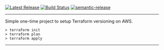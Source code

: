 [![Latest Release](https://badgen.net/github/release/silver-path/terraform-state)](https://github.com/silver-path/terraform-state/releases) [![Build Status](https://travis-ci.org/silver-path/terraform-state.svg?branch=master)](https://travis-ci.org/silver-path/terraform-state) [![semantic-release](https://img.shields.io/badge/%20%20%F0%9F%93%A6%F0%9F%9A%80-semantic--release-e10079.svg?style=flat)](https://github.com/semantic-release/semantic-release)

*****

Simple one-time project to setup Terraform versioning on AWS.
```
> terraform init
> terraform plan
> terraform apply
```

*****
